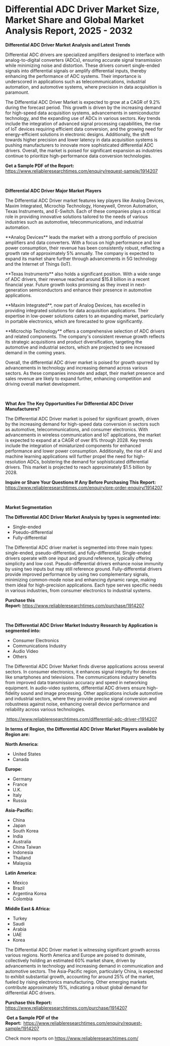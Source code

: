 <p><h1>Differential ADC Driver Market Size, Market Share and Global Market Analysis Report, 2025 - 2032</h1></p><p><strong>Differential ADC Driver Market Analysis and Latest Trends</strong></p>
<p><p>Differential ADC drivers are specialized amplifiers designed to interface with analog-to-digital converters (ADCs), ensuring accurate signal transmission while minimizing noise and distortion. These drivers convert single-ended signals into differential signals or amplify differential inputs, thereby enhancing the performance of ADC systems. Their importance is underscored in applications such as telecommunications, industrial automation, and automotive systems, where precision in data acquisition is paramount.</p><p>The Differential ADC Driver Market is expected to grow at a CAGR of 9.2% during the forecast period. This growth is driven by the increasing demand for high-speed data acquisition systems, advancements in semiconductor technology, and the expanding use of ADCs in various sectors. Key trends include the integration of advanced signal processing capabilities, the rise of IoT devices requiring efficient data conversion, and the growing need for energy-efficient solutions in electronic designs. Additionally, the shift towards higher precision and lower latency in data acquisition systems is pushing manufacturers to innovate more sophisticated differential ADC drivers. Overall, the market is poised for significant expansion as industries continue to prioritize high-performance data conversion technologies.</p></p>
<p><strong>Get a Sample PDF of the Report:&nbsp;</strong> <a href="https://www.reliableresearchtimes.com/enquiry/request-sample/1914207?utm_campaign=2638&utm_medium=2&utm_source=Github&utm_content=ia&utm_term=06042025&utm_id=differential-adc-driver">https://www.reliableresearchtimes.com/enquiry/request-sample/1914207</a></p>
<p>&nbsp;</p>
<p><strong>Differential ADC Driver Major Market Players</strong></p>
<p><p>The Differential ADC Driver market features key players like Analog Devices, Maxim Integrated, Microchip Technology, Honeywell, Omron Automation, Texas Instruments, and E-Switch. Each of these companies plays a critical role in providing innovative solutions tailored to the needs of various industries such as automotive, telecommunications, and industrial automation.</p><p>**Analog Devices** leads the market with a strong portfolio of precision amplifiers and data converters. With a focus on high performance and low power consumption, their revenue has been consistently robust, reflecting a growth rate of approximately 5% annually. The company is expected to expand its market share further through advancements in 5G technology and the Internet of Things (IoT).</p><p>**Texas Instruments** also holds a significant position. With a wide range of ADC drivers, their revenue reached around $15.8 billion in a recent financial year. Future growth looks promising as they invest in next-generation semiconductors and enhance their presence in automotive applications.</p><p>**Maxim Integrated**, now part of Analog Devices, has excelled in providing integrated solutions for data acquisition applications. Their expertise in low-power solutions caters to an expanding market, particularly in portable electronics, which are forecasted to grow significantly.</p><p>**Microchip Technology** offers a comprehensive selection of ADC drivers and related components. The company's consistent revenue growth reflects its strategic acquisitions and product diversification, targeting the automotive and industrial sectors, which are projected to see increased demand in the coming years.</p><p>Overall, the differential ADC driver market is poised for growth spurred by advancements in technology and increasing demand across various sectors. As these companies innovate and adapt, their market presence and sales revenue are likely to expand further, enhancing competition and driving overall market development.</p></p>
<p>&nbsp;</p>
<p><strong>What Are The Key Opportunities For Differential ADC Driver Manufacturers?</strong></p>
<p><p>The Differential ADC Driver market is poised for significant growth, driven by the increasing demand for high-speed data conversion in sectors such as automotive, telecommunications, and consumer electronics. With advancements in wireless communication and IoT applications, the market is expected to expand at a CAGR of over 8% through 2028. Key trends include the integration of miniaturized components for enhanced performance and lower power consumption. Additionally, the rise of AI and machine learning applications will further propel the need for high-resolution ADCs, bolstering the demand for sophisticated differential drivers. This market is projected to reach approximately $1.5 billion by 2028.</p></p>
<p><strong>Inquire or Share Your Questions If Any Before Purchasing This Report:</strong> <a href="https://www.reliableresearchtimes.com/enquiry/pre-order-enquiry/1914207?utm_campaign=2638&utm_medium=2&utm_source=Github&utm_content=ia&utm_term=06042025&utm_id=differential-adc-driver">https://www.reliableresearchtimes.com/enquiry/pre-order-enquiry/1914207</a></p>
<p>&nbsp;</p>
<p><strong>Market Segmentation</strong></p>
<p><strong>The Differential ADC Driver Market Analysis by types is segmented into:</strong></p>
<p><ul><li>Single-ended</li><li>Pseudo-differential</li><li>Fully-differential</li></ul></p>
<p><p>The Differential ADC driver market is segmented into three main types: single-ended, pseudo-differential, and fully-differential. Single-ended drivers operate with one input and ground reference, typically offering simplicity and low cost. Pseudo-differential drivers enhance noise immunity by using two inputs but may still reference ground. Fully-differential drivers provide improved performance by using two complementary signals, minimizing common-mode noise and enhancing dynamic range, making them ideal for high-precision applications. Each type serves specific needs in various industries, from consumer electronics to industrial systems.</p></p>
<p><strong>Purchase this Report:&nbsp;</strong><a href="https://www.reliableresearchtimes.com/purchase/1914207?utm_campaign=2638&utm_medium=2&utm_source=Github&utm_content=ia&utm_term=06042025&utm_id=differential-adc-driver">https://www.reliableresearchtimes.com/purchase/1914207</a></p>
<p>&nbsp;</p>
<p><strong>The Differential ADC Driver Market Industry Research by Application is segmented into:</strong></p>
<p><ul><li>Consumer Electronics</li><li>Communications Industry</li><li>Audio Video</li><li>Others</li></ul></p>
<p><p>The Differential ADC Driver Market finds diverse applications across several sectors. In consumer electronics, it enhances signal integrity for devices like smartphones and televisions. The communications industry benefits from improved data transmission accuracy and speed in networking equipment. In audio-video systems, differential ADC drivers ensure high-fidelity sound and image processing. Other applications include automotive and industrial sectors, where they provide precise signal conversion and robustness against noise, enhancing overall device performance and reliability across various technologies.</p></p>
<p><a href="https://www.reliableresearchtimes.com/differential-adc-driver-r1914207?utm_campaign=2638&utm_medium=2&utm_source=Github&utm_content=ia&utm_term=06042025&utm_id=differential-adc-driver">&nbsp;https://www.reliableresearchtimes.com/differential-adc-driver-r1914207</a></p>
<p><strong>In terms of Region, the Differential ADC Driver Market Players available by Region are:</strong></p>
<p>
    <p> <strong> North America: </strong>
        <ul>
            <li>United States</li>
            <li>Canada</li>
        </ul>
        </p> 
    <p> <strong> Europe: </strong>
        <ul>
            <li>Germany</li>
            <li>France</li>
            <li>U.K.</li>
            <li>Italy</li>
            <li>Russia</li>
        </ul>
        </p> 
    <p> <strong> Asia-Pacific: </strong>
        <ul>
            <li>China</li>
            <li>Japan</li>
            <li>South Korea</li>
            <li>India</li>
            <li>Australia</li>
            <li>China Taiwan</li>
            <li>Indonesia</li>
            <li>Thailand</li>
            <li>Malaysia</li>
        </ul>
        </p> 
    <p> <strong> Latin America: </strong>
        <ul>
            <li>Mexico</li>
            <li>Brazil</li>
            <li>Argentina Korea</li>
            <li>Colombia</li>
        </ul>
        </p> 
    <p> <strong> Middle East & Africa: </strong>
        <ul>
            <li>Turkey</li>
            <li>Saudi</li>
            <li>Arabia</li>
            <li>UAE</li>
            <li>Korea</li>
        </ul>
    </p>
    </p>
<p><p>The Differential ADC Driver market is witnessing significant growth across various regions. North America and Europe are poised to dominate, collectively holding an estimated 60% market share, driven by advancements in technology and increasing demand in communication and automotive sectors. The Asia-Pacific region, particularly China, is expected to exhibit substantial growth, accounting for around 25% of the market, fueled by rising electronics manufacturing. Other emerging markets contribute approximately 15%, indicating a robust global demand for differential ADC drivers.</p></p>
<p><strong>Purchase this Report: </strong><a href="https://www.reliableresearchtimes.com/purchase/1914207?utm_campaign=2638&utm_medium=2&utm_source=Github&utm_content=ia&utm_term=06042025&utm_id=differential-adc-driver">https://www.reliableresearchtimes.com/purchase/1914207</a></p>
<p>&nbsp;<strong>Get a Sample PDF of the Report:&nbsp;&nbsp;</strong><a href="https://www.reliableresearchtimes.com/enquiry/request-sample/1914207?utm_campaign=2638&utm_medium=2&utm_source=Github&utm_content=ia&utm_term=06042025&utm_id=differential-adc-driver">https://www.reliableresearchtimes.com/enquiry/request-sample/1914207</a></p>
<p><strong></strong></p>
<p>Check more reports on <a href="https://www.reliableresearchtimes.com/?utm_campaign=2638&utm_medium=2&utm_source=Github&utm_content=ia&utm_term=06042025&utm_id=differential-adc-driver">https://www.reliableresearchtimes.com/</a></p>